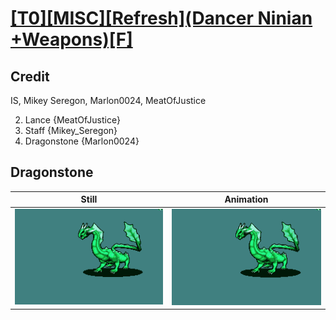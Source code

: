 # [\[T0\]\[MISC\]\[Refresh\]\(Dancer Ninian +Weapons\)\[F\]](../)

## Credit

IS, Mikey Seregon, Marlon0024, MeatOfJustice

2. Lance {MeatOfJustice}
7. Staff {Mikey_Seregon}
8. Dragonstone {Marlon0024}
	
## Dragonstone

| Still | Animation |
| :---: | :-------: |
| ![Dragonstone still](./Dragonstone_000.png) | ![Dragonstone animation](./Dragonstone.gif) |
